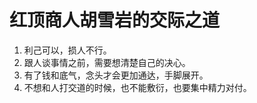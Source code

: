 # 红顶商人胡雪岩的交际之道


1. 利己可以，损人不行。
2. 跟人谈事情之前，需要想清楚自己的决心。
3. 有了钱和底气，念头才会更加通达，手脚展开。
4. 不想和人打交道的时候，也不能敷衍，也要集中精力对付。


